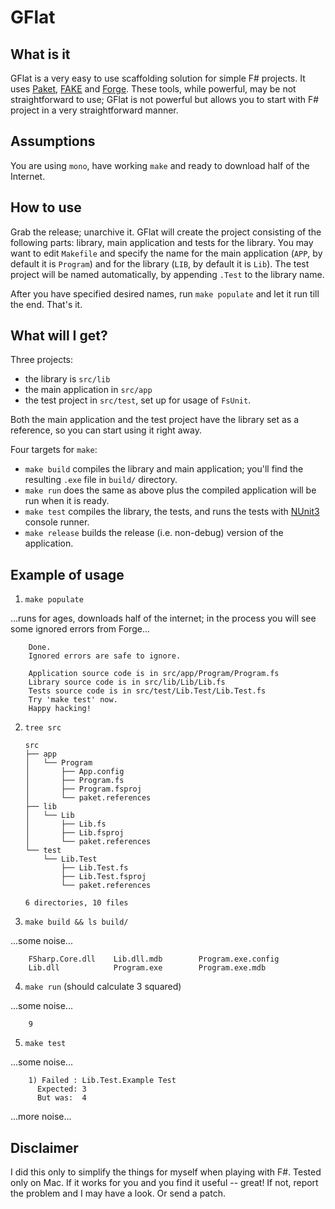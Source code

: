 # GFlat

## What is it

GFlat is a very easy to use scaffolding solution for simple F# projects. It uses
[Paket](https://github.com/fsprojects/Paket),
[FAKE](https://fsharp.github.io/FAKE/) and
[Forge](https://github.com/fsharp-editing/Forge). These tools, while powerful,
may be not straightforward to use; GFlat is not powerful but allows you to start
with F# project in a very straightforward manner.

## Assumptions

You are using `mono`, have working `make` and ready to download half of the
Internet.

## How to use

Grab the release; unarchive it. GFlat will create the project consisting of the
following parts: library, main application and tests for the library. You may
want to edit `Makefile` and specify the name for the main application (`APP`, by
default it is `Program`) and for the library (`LIB`, by default it is `Lib`).
The test project will be named automatically, by appending `.Test` to the
library name.

After you have specified desired names, run `make populate` and let it run till
the end. That's it.

## What will I get?

Three projects:
* the library is `src/lib`
* the main application in `src/app`
* the test project in `src/test`, set up for usage of `FsUnit`.

Both the main application and the test project have the library set as a
reference, so you can start using it right away.

Four targets for `make`:
* `make build` compiles the library and main application; you'll find the
  resulting `.exe` file in `build/` directory.
* `make run` does the same as above plus the compiled application will be run
  when it is ready.
* `make test` compiles the library, the tests, and runs the tests with
  [NUnit3](http://nunit.org/) console runner.
* `make release` builds the release (i.e. non-debug) version of the application. 

## Example of usage

1. `make populate`

...runs for ages, downloads half of the internet; in the process you 
will see some ignored errors from Forge...
        
        Done.
        Ignored errors are safe to ignore.

        Application source code is in src/app/Program/Program.fs
        Library source code is in src/lib/Lib/Lib.fs
        Tests source code is in src/test/Lib.Test/Lib.Test.fs
        Try 'make test' now.
        Happy hacking!

 2. `tree src`

        src
        ├── app
        │   └── Program
        │       ├── App.config
        │       ├── Program.fs
        │       ├── Program.fsproj
        │       └── paket.references
        ├── lib
        │   └── Lib
        │       ├── Lib.fs
        │       ├── Lib.fsproj
        │       └── paket.references
        └── test
            └── Lib.Test
                ├── Lib.Test.fs
                ├── Lib.Test.fsproj
                └── paket.references

        6 directories, 10 files

 3. `make build && ls build/`
 
...some noise...

        FSharp.Core.dll    Lib.dll.mdb        Program.exe.config
        Lib.dll            Program.exe        Program.exe.mdb

 4. `make run` (should calculate 3 squared)
 
...some noise...

        9

 5. `make test`

...some noise...

        1) Failed : Lib.Test.Example Test
          Expected: 3
          But was:  4

...more noise...
 
 ## Disclaimer
 
 I did this only to simplify the things for myself when playing with F#. Tested
 only on Mac. If it works for you and you find it useful -- great! If not,
 report the problem and I may have a look. Or send a patch.
